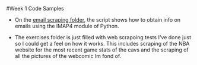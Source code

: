 #Week 1 Code Samples

* On the [email scraping folder](https://github.com/SiliconValleyInsight/svi-training-a/tree/master/code-samples/week1/email%20scraping), the script shows how to obtain info on emails using the IMAP4 module of Python.

* The exercises folder is just filled with web scrapoing tests I've done just so I could get a feel on how it works. This includes scraping of the NBA website for the most recent game stats of the cavs and the scraping of all the pictures of the webcomic Im fond of.

